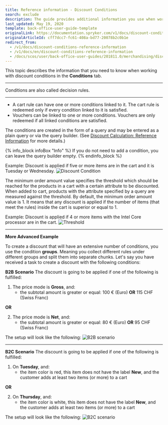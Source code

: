 ```yaml
---
title: Reference information - Discount Conditions
search: exclude
description: The guide provides additional information you use when working with discount calculations in the Back Office.
last_updated: May 19, 2020
template: back-office-user-guide-template
originalLink: https://documentation.spryker.com/v1/docs/discount-conditions-reference-information
originalArticleId: cff7dcc7-fc61-408a-bd77-20078b2c0b1e
redirect_from:
  - /v1/docs/discount-conditions-reference-information
  - /v1/docs/en/discount-conditions-reference-information
  - /docs/scos/user/back-office-user-guides/201811.0/merchandising/discount/references/discount-conditions-reference-information.html
---
```


This topic describes the information that you need to know when working with discount conditions in the **Conditions** tab.
***
Conditions are also called decision rules.
***
* A cart rule can have one or more conditions linked to it. The cart rule is redeemed only if every condition linked to it is satisfied. 
* Vouchers can be linked to one or more conditions. Vouchers are only redeemed if all linked conditions are satisfied.

The conditions are created in the form of a query and may be entered as a plain query or via the query builder. (See [Discount Calculation: Reference Information](/docs/scos/user/back-office-user-guides/{{page.version}}/merchandising/discount/references/discount-calculation-reference-information.html) for more details.)

{% info_block infoBox "Info" %}
If you do not need to add a condition, you can leave the query builder empty.
{% endinfo_block %}

Example: Discount is applied if five or more items are in the cart and it is Tuesday or Wednesday.
![Discount Condition](https://spryker.s3.eu-central-1.amazonaws.com/docs/User+Guides/Back+Office+User+Guides/Discount/Discount+Conditions:+Reference+Information/discount-condition.png) 

The minimum order amount value specifies the threshold which should be reached for the products in a cart with a certain attribute to be discounted. When added to cart, products with the attribute specified by a query are measured against the threshold. By default, the minimum order amount value is 1. It means that any discount is applied if the number of items (that meet the rules) inside the cart is superior or equal to 1.

Example: Discount is applied if 4 or more items with the Intel Core processor are in the cart.
![Threshold](https://spryker.s3.eu-central-1.amazonaws.com/docs/User+Guides/Back+Office+User+Guides/Discount/Discount+Conditions:+Reference+Information/threshold.png) 
***
**More Advanced Example**

To create a discount that will have an extensive number of conditions, you use the condition **groups**. Meaning you collect different rules under different groups and split them into separate chunks.
Let's say you have received a task to create a discount with the following conditions:

**B2B Scenario**
The discount is going to be applied if one of the following is fulfilled:
1. The price mode is **Gross**, and:
    * the subtotal amount is greater or equal: 100 € (Euro) **OR** 115 CHF (Swiss Franc)

**OR**

2. The price mode is **Net**, and:
    * the subtotal amount is greater or equal: 80 € (Euro) **OR** 95 CHF (Swiss Franc)

The setup will look like the following:
![B2B scenario](https://spryker.s3.eu-central-1.amazonaws.com/docs/User+Guides/Back+Office+User+Guides/Discount/Discount+Conditions:+Reference+Information/b2b-scenario.png) 
***
**B2C Scenario**
The discount is going to be applied if one of the following is fulfilled:
1. On **Tuesday**, and:
    * the item color is red, this item does not have the label **New**, and the customer adds at least two items (or more) to a cart 

**OR**

2. On **Thursday**, and:
    * the item color is white, this item does not have the label **New**, and the customer adds at least two items (or more) to a cart

The setup will look like the following:
![B2C scenario](https://spryker.s3.eu-central-1.amazonaws.com/docs/User+Guides/Back+Office+User+Guides/Discount/Discount+Conditions:+Reference+Information/b2c-scenario.png) 
